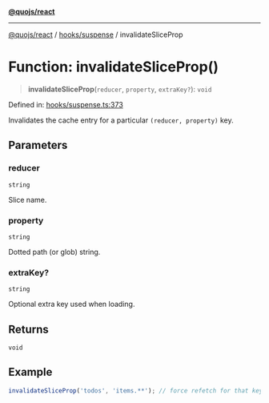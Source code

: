 [**@quojs/react**](../../../README.md)

***

[@quojs/react](../../../README.md) / [hooks/suspense](../README.md) / invalidateSliceProp

# Function: invalidateSliceProp()

> **invalidateSliceProp**(`reducer`, `property`, `extraKey?`): `void`

Defined in: [hooks/suspense.ts:373](https://github.com/quojs/quojs/blob/bb0aab212261db76d8cdd24be568e1eb39570c11/packages/react/src/hooks/suspense.ts#L373)

Invalidates the cache entry for a particular `(reducer, property)` key.

## Parameters

### reducer

`string`

Slice name.

### property

`string`

Dotted path (or glob) string.

### extraKey?

`string`

Optional extra key used when loading.

## Returns

`void`

## Example

```ts
invalidateSliceProp('todos', 'items.**'); // force refetch for that key
```
